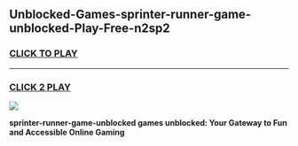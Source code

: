 
## Unblocked-Games-sprinter-runner-game-unblocked-Play-Free-n2sp2
<h3>
<a href="https://premium76.site?title=sprinter-runner-game-unblocked&ref=23A">CLICK TO PLAY</a></h3>
<hr>

<h3>
<a href="https://premium76.site?title=sprinter-runner-game-unblocked&ref=23A">CLICK 2 PLAY</a>
  
</h3>

<a href="https://premium76.site?title=sprinter-runner-game-unblocked&ref=23A"><img src="https://clearcache.store/games.png"></a>


**sprinter-runner-game-unblocked games unblocked: Your Gateway to Fun and Accessible Online Gaming**
